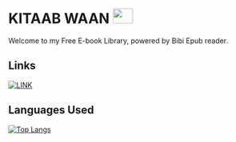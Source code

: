 
# KITAAB WAAN <img src="https://i.imgur.com/A8RqBNp.png" width="40" height="30">

Welcome to my Free E-book Library, powered by Bibi Epub reader. 


## Links
[![LINK](https://img.shields.io/badge/%E2%9E%A4-Link%20To%20The%20Live%20Page-sucess)](https://1k24bytes.github.io/Kitaabwaan/)
## Languages Used

[![Top Langs](https://github-readme-stats.vercel.app/api/top-langs/?username=1k24bytes&langs_count=8&layout=wide&theme=blue-green)](https://github.com/1k24bytes/Kitaabwaan)


